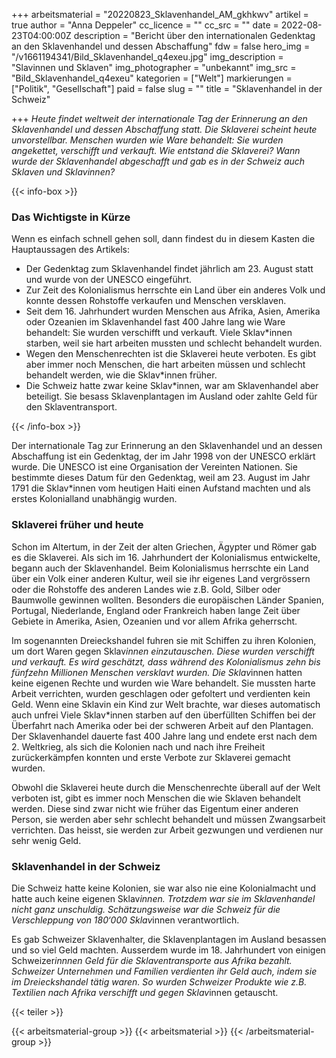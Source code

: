 +++
arbeitsmaterial = "20220823_Sklavenhandel_AM_gkhkwv"
artikel = true
author = "Anna Deppeler"
cc_licence = ""
cc_src = ""
date = 2022-08-23T04:00:00Z
description = "Bericht über den internationalen Gedenktag an den Sklavenhandel und dessen Abschaffung"
fdw = false
hero_img = "/v1661194341/Bild_Sklavenhandel_q4exeu.jpg"
img_description = "Slavinnen und Sklaven"
img_photographer = "unbekannt"
img_src = "Bild_Sklavenhandel_q4exeu"
kategorien = ["Welt"]
markierungen = ["Politik", "Gesellschaft"]
paid = false
slug = ""
title = "Sklavenhandel in der Schweiz"

+++
_Heute findet weltweit der internationale Tag der Erinnerung an den Sklavenhandel und dessen Abschaffung statt. Die Sklaverei scheint heute unvorstellbar. Menschen wurden wie Ware behandelt: Sie wurden angekettet, verschifft und verkauft. Wie entstand die Sklaverei? Wann wurde der Sklavenhandel abgeschafft und gab es in der Schweiz auch Sklaven und Sklavinnen?_

{{< info-box >}} <h3>Das Wichtigste in Kürze</h3>

<p>Wenn es einfach schnell gehen soll, dann findest du in diesem Kasten die Hauptaussagen des Artikels:</p>

<ul>

<li>Der Gedenktag zum Sklavenhandel findet jährlich am 23. August statt und wurde von der UNESCO eingeführt.</li>

<li>Zur Zeit des Kolonialismus herrschte ein Land über ein anderes Volk und konnte dessen Rohstoffe verkaufen und Menschen versklaven.</li>

<li>Seit dem 16. Jahrhundert wurden Menschen aus Afrika, Asien, Amerika oder Ozeanien im Sklavenhandel fast 400 Jahre lang wie Ware behandelt: Sie wurden verschifft und verkauft. Viele Sklav*innen starben, weil sie hart arbeiten mussten und schlecht behandelt wurden.</li>

<li>Wegen den Menschenrechten ist die Sklaverei heute verboten. Es gibt aber immer noch Menschen, die hart arbeiten müssen und schlecht behandelt werden, wie die Sklav*innen früher.</li>

<li>Die Schweiz hatte zwar keine Sklav*innen, war am Sklavenhandel aber beteiligt. Sie besass Sklavenplantagen im Ausland oder zahlte Geld für den Sklaventransport.</li>

</ul> {{< /info-box >}}

Der internationale Tag zur Erinnerung an den Sklavenhandel und an dessen Abschaffung ist ein Gedenktag, der im Jahr 1998 von der UNESCO erklärt wurde. Die UNESCO ist eine Organisation der Vereinten Nationen. Sie bestimmte dieses Datum für den Gedenktag, weil am 23. August im Jahr 1791 die Sklav*innen vom heutigen Haiti einen Aufstand machten und als erstes Kolonialland unabhängig wurden.

### Sklaverei früher und heute

Schon im Altertum, in der Zeit der alten Griechen, Ägypter und Römer gab es die Sklaverei. Als sich im 16. Jahrhundert der Kolonialismus entwickelte, begann auch der Sklavenhandel. Beim Kolonialismus herrschte ein Land über ein Volk einer anderen Kultur, weil sie ihr eigenes Land vergrössern oder die Rohstoffe des anderen Landes wie z.B. Gold, Silber oder Baumwolle gewinnen wollten. Besonders die europäischen Länder Spanien, Portugal, Niederlande, England oder Frankreich haben lange Zeit über Gebiete in Amerika, Asien, Ozeanien und vor allem Afrika geherrscht.

Im sogenannten Dreieckshandel fuhren sie mit Schiffen zu ihren Kolonien, um dort Waren gegen Sklav*innen einzutauschen. Diese wurden verschifft und verkauft. Es wird geschätzt, dass während des Kolonialismus zehn bis fünfzehn Millionen Menschen versklavt wurden. Die Sklav*innen hatten keine eigenen Rechte und wurden wie Ware behandelt. Sie mussten harte Arbeit verrichten, wurden geschlagen oder gefoltert und verdienten kein Geld. Wenn eine Sklavin ein Kind zur Welt brachte, war dieses automatisch auch unfrei Viele Sklav*innen starben auf den überfüllten Schiffen bei der Überfahrt nach Amerika oder bei der schweren Arbeit auf den Plantagen. Der Sklavenhandel dauerte fast 400 Jahre lang und endete erst nach dem 2. Weltkrieg, als sich die Kolonien nach und nach ihre Freiheit zurückerkämpfen konnten und erste Verbote zur Sklaverei gemacht wurden.

Obwohl die Sklaverei heute durch die Menschenrechte überall auf der Welt verboten ist, gibt es immer noch Menschen die wie Sklaven behandelt werden. Diese sind zwar nicht wie früher das Eigentum einer anderen Person, sie werden aber sehr schlecht behandelt und müssen Zwangsarbeit verrichten. Das heisst, sie werden zur Arbeit gezwungen und verdienen nur sehr wenig Geld.

### Sklavenhandel in der Schweiz

Die Schweiz hatte keine Kolonien, sie war also nie eine Kolonialmacht und hatte auch keine eigenen Sklav*innen. Trotzdem war sie im Sklavenhandel nicht ganz unschuldig. Schätzungsweise war die Schweiz für die Verschleppung von 180‘000 Sklav*innen verantwortlich.

Es gab Schweizer Sklavenhalter, die Sklavenplantagen im Ausland besassen und so viel Geld machten. Ausserdem wurde im 18. Jahrhundert von einigen Schweizer*innnen Geld für die Sklaventransporte aus Afrika bezahlt. Schweizer Unternehmen und Familien verdienten ihr Geld auch, indem sie im Dreieckshandel tätig waren. So wurden Schweizer Produkte wie z.B. Textilien nach Afrika verschifft und gegen Sklav*innen getauscht.

{{< teiler >}}

{{< arbeitsmaterial-group >}} {{< arbeitsmaterial >}} {{< /arbeitsmaterial-group >}}